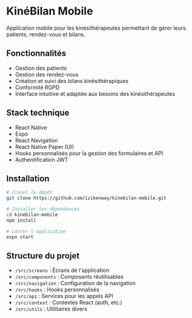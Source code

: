 # KinéBilan Mobile

Application mobile pour les kinésithérapeutes permettant de gérer leurs patients, rendez-vous et bilans.

## Fonctionnalités

- Gestion des patients
- Gestion des rendez-vous
- Création et suivi des bilans kinésithérapiques
- Conformité RGPD
- Interface intuitive et adaptée aux besoins des kinésithérapeutes

## Stack technique

- React Native
- Expo
- React Navigation
- React Native Paper (UI)
- Hooks personnalisés pour la gestion des formulaires et API
- Authentification JWT

## Installation

```bash
# Cloner le dépôt
git clone https://github.com/izikenway/kinebilan-mobile.git

# Installer les dépendances
cd kinebilan-mobile
npm install

# Lancer l'application
expo start
```

## Structure du projet

- `/src/screens` : Écrans de l'application
- `/src/components` : Composants réutilisables
- `/src/navigation` : Configuration de la navigation
- `/src/hooks` : Hooks personnalisés
- `/src/api` : Services pour les appels API
- `/src/context` : Contextes React (auth, etc.)
- `/src/utils` : Utilitaires divers